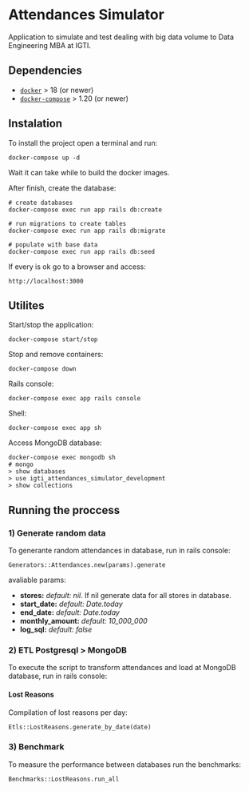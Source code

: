 # Attendances Simulator

Application to simulate and test dealing with big data volume to Data Engineering MBA at IGTI.

## Dependencies

*  [`docker`](https://docs.docker.com/engine/install/) > 18 (or newer)
*  [`docker-compose`](https://docs.docker.com/compose/install/) > 1.20 (or newer)

## Instalation

To install the project open a terminal and run:

```
docker-compose up -d
```

Wait it can take while to build the docker images.

After finish, create the database:

```
# create databases
docker-compose exec run app rails db:create

# run migrations to create tables
docker-compose exec run app rails db:migrate

# populate with base data
docker-compose exec run app rails db:seed
```

If every is ok go to a browser and access:

```
http://localhost:3000
```

## Utilites

Start/stop the application:
```
docker-compose start/stop
```

Stop and remove containers:
```
docker-compose down
```

Rails console:
```
docker-compose exec app rails console
```

Shell:
```
docker-compose exec app sh
```

Access MongoDB database:
```
docker-compose exec mongodb sh
# mongo
> show databases
> use igti_attendances_simulator_development
> show collections
```

## Running the proccess

### 1) Generate random data

To generante random attendances in database, run in rails console:

```
Generators::Attendances.new(params).generate
```

avaliable params:

* **stores:** _default: nil_. If nil generate data for all stores in database.
* **start_date:** _default: Date.today_
* **end_date:** _default: Date.today_
* **monthly_amount:** _default: 10_000_000_
* **log_sql:** _default: false_

### 2) ETL Postgresql > MongoDB

To execute the script to transform attendances and load at MongoDB database, run in rails console:

#### Lost Reasons
Compilation of lost reasons per day:
```
Etls::LostReasons.generate_by_date(date)
```

### 3) Benchmark

To measure the performance between databases run the benchmarks:

```
Benchmarks::LostReasons.run_all
```
